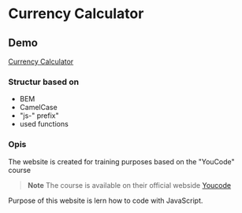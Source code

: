 # Currency Calculator
## Demo
[Currency Calculator](https://p27wasylik.github.io/CurrencyCalc/)

### Structur based on

- BEM
- CamelCase
- "js-" prefix"
- used functions

### Opis

The website is created for training purposes based on the "YouCode" course

> **Note** The course is available on their official webside [Youcode](https://youcode.pl)

Purpose of this website is lern how to code with JavaScript.